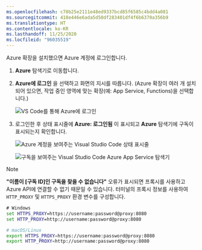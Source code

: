 ```yaml
---
ms.openlocfilehash: c78b25e2111e48ed9337bcd85f6585c4bdd4a081
ms.sourcegitcommit: 418e446e6ada5d50df283401df4f6b6370a356b9
ms.translationtype: HT
ms.contentlocale: ko-KR
ms.lasthandoff: 11/25/2020
ms.locfileid: "96035519"
---
```

Azure 확장을 설치했으면 Azure 계정에 로그인합니다.

1. **Azure** 탐색기로 이동합니다.
1. **Azure에 로그인** 을 선택하고 화면의 지시를 따릅니다. (Azure 확장이 여러 개 설치되어 있으면, 작업 중인 영역에 맞는 확장(예: App Service, Functions)을 선택합니다.)

    ![VS Code를 통해 Azure에 로그인](../media/deploy-azure/sign-in-to-azure-through-visual-studio-code.png)

1. 로그인한 후 상태 표시줄에 **Azure: 로그인됨** 이 표시되고 **Azure** 탐색기에 구독이 표시되는지 확인합니다.

    ![Azure 계정을 보여주는 Visual Studio Code 상태 표시줄](../media/deploy-azure/azure-account-status-bar-in-visual-studio-code.png)

    ![구독을 보여주는 Visual Studio Code Azure App Service 탐색기](../media/deploy-azure/view-azure-subscription-in-visual-studio-code-app-service-explorer.png)

> [!NOTE]
> **"이름이 [구독 ID]인 구독을 찾을 수 없습니다"** 오류가 표시되면 프록시를 사용하고 Azure API에 연결할 수 없기 때문일 수 있습니다. 터미널의 프록시 정보를 사용하여 `HTTP_PROXY` 및 `HTTPS_PROXY` 환경 변수를 구성합니다.
>
> ```cmd
> # Windows
> set HTTPS_PROXY=https://username:password@proxy:8080
> set HTTP_PROXY=http://username:password@proxy:8080
> ```
>
> ```bash
> # macOS/Linux
> export HTTPS_PROXY=https://username:password@proxy:8080
> export HTTP_PROXY=http://username:password@proxy:8080
> ```
